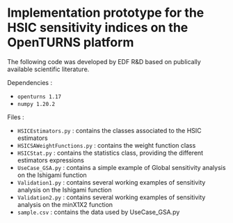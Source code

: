 # Implementation prototype for the HSIC sensitivity indices on the OpenTURNS platform

The following code was developed by EDF R&D based on publically available scientific literature.

Dependencies :
  - `openturns 1.17`
  - `numpy 1.20.2`

Files :
  - `HSICEstimators.py` : contains the classes associated to the HSIC estimators
  - `HSICSAWeightFunctions.py` : contains the weight function class
  - `HSICStat.py` : contains the statistics class, providing the different estimators expressions
  - `UseCase_GSA.py` : contains a simple example of Global sensitivity analysis on the Ishigami function 
  - `Validation1.py` : contains several working examples of sensitivity analysis on the Ishigami function
  - `Validation2.py` : contains several working examples of sensitivity analysis on the minX1X2 function
  - `sample.csv` : contains the data used by UseCase_GSA.py
